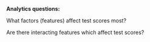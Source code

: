 **Analytics questions:**

What factors (features) affect test scores most?

Are there interacting features which affect test scores?
